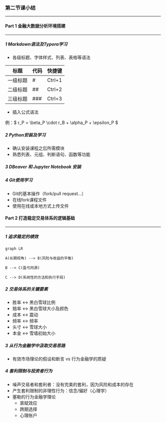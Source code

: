 ### 第二节课小结

***

#### Part 1  金融大数据分析环境搭建

***

##### 1 Markdown语法及Typora学习

* 各级标题、字体样式、列表、表格等语法

| 标题     | 代码 | 快捷键 |
| -------- | ---- | ------ |
| 一级标题 | #    | Ctrl+1 |
| 二级标题 | ##   | Ctrl+2 |
| 三级标题 | ###  | Ctrl+3 |

* 插入公式语法

例：$ r_P = \beta_P \cdot r_B + \alpha_P + \epsilon_P $

##### 2 Python安装及学习

* 确认安装课程之后所需模块
* 熟悉列表、元组、判断语句、函数等功能

##### 3 DBeaver 和 Jupyter Notebook 安装

##### 4 Git使用学习

* Git的基本操作（fork/pull request...）
* 在线fork课程文件
* 使用在线或本地方式上传文件



#### Part 2 打造稳定交易体系的逻辑基础

***

##### 1 追求稳定的绩效

```mermaid
graph LR

A(长期视角) --> B(风险与收益的平衡)

B --> C(盈亏同源) 

C --> D(系统性的方法和执行手段)
```

##### 2 交易体系的关键要素

* 胜率 <-> 黑白雪球比例
* 赔率 <-> 黑白雪球大小及颜色
* 成本 <-> 震动
* 频率 <-> 频率
* 头寸 <-> 雪球大小
* 本金 <-> 雪墙初始大小

##### 3 从行为金融学中汲取交易思路

* 有效市场理论的假设和断言 vs 行为金融学的质疑

##### 4 套利限制与投资者行为

* 噪声交易者和套利者：没有完美的套利，因为风险和成本的存在
* 产生套利限制的非理性行为：信念/偏好（心理学）
* 塞勒的行为金融学理论
  * 禀赋效应
  * 跨期选择
  * 心理账户











